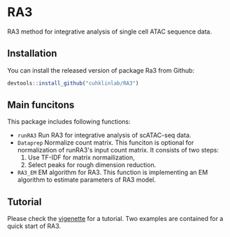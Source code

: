 # RA3
RA3 method for integrative analysis of single cell ATAC sequence data.

## Installation
You can install the released version of package Ra3 from Github:
```javascript
devtools::install_github("cuhklinlab/RA3")
```
## Main funcitons

This package includes following functions:
- `runRA3` Run RA3 for integrative analysis of scATAC-seq data. 
- `Dataprep` Normalize count matrix. This funciton is optional for normalization of runRA3's input count matrix. It consists of two steps:
  1. Use TF-IDF for matrix normailization,
  2. Select peaks for rough dimension reduction.
- `RA3_EM` EM algorithm for RA3. This function is implementing an EM algorithm to estimate parameters of RA3 model.

## Tutorial
Please check the [vigenette](https://fordtin.github.io/cuhklinlab/RA3/tree/master/vignettes) for a tutorial. Two examples are contained for a quick start of RA3.
